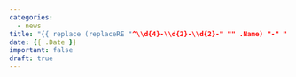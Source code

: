 ```yaml
---
categories:
  - news
title: "{{ replace (replaceRE "^\\d{4}-\\d{2}-\\d{2}-" "" .Name) "-" " " | title }}"
date: {{ .Date }}
important: false
draft: true
---
```


